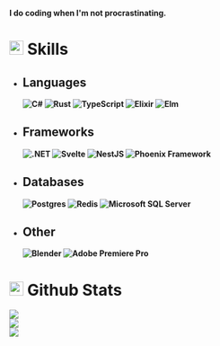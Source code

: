 <b>I do coding when I'm not procrastinating. <br>

# <img src="https://media2.giphy.com/media/QssGEmpkyEOhBCb7e1/giphy.gif?cid=ecf05e47a0n3gi1bfqntqmob8g9aid1oyj2wr3ds3mg700bl&rid=giphy.gif" width ="25"> <b>Skills</b>

- ## Languages
    ![C#](https://img.shields.io/static/v1?style=for-the-badge&message=C+#&color=239120&logo=C+Sharp&logoColor=FFFFFF&label=)
    ![Rust](https://img.shields.io/static/v1?style=for-the-badge&message=Rust&color=000000&logo=Rust&logoColor=FFFFFF&label=)
    ![TypeScript](https://img.shields.io/static/v1?style=for-the-badge&message=TypeScript&color=3178C6&logo=TypeScript&logoColor=FFFFFF&label=)
    ![Elixir](https://img.shields.io/static/v1?style=for-the-badge&message=Elixir&color=4B275F&logo=Elixir&logoColor=FFFFFF&label=)
    ![Elm](https://img.shields.io/static/v1?style=for-the-badge&message=Elm&color=1293D8&logo=Elm&logoColor=FFFFFF&label=)

- ## Frameworks
    ![.NET](https://img.shields.io/static/v1?style=for-the-badge&message=.NET&color=512BD4&logo=.NET&logoColor=FFFFFF&label=)
    ![Svelte](https://img.shields.io/static/v1?style=for-the-badge&message=Svelte&color=FF3E00&logo=Svelte&logoColor=FFFFFF&label=)
    ![NestJS](https://img.shields.io/static/v1?style=for-the-badge&message=NestJS&color=E0234E&logo=NestJS&logoColor=FFFFFF&label=)
    ![Phoenix Framework](https://img.shields.io/static/v1?style=for-the-badge&message=Phoenix+Framework&color=FD4F00&logo=Phoenix+Framework&logoColor=FFFFFF&label=)

- ## Databases      
    ![Postgres](https://img.shields.io/static/v1?style=for-the-badge&message=Postgres&color=4169E1&logo=PostgreSQL&logoColor=FFFFFF&label=)
    ![Redis](https://img.shields.io/static/v1?style=for-the-badge&message=Redis&color=DC382D&logo=Redis&logoColor=FFFFFF&label=)
    ![Microsoft SQL Server](https://img.shields.io/static/v1?style=for-the-badge&message=Microsoft+SQL+Server&color=CC2927&logo=Microsoft+SQL+Server&logoColor=FFFFFF&label=)

- ## Other
    ![Blender](https://img.shields.io/static/v1?style=for-the-badge&message=Blender&color=F5792A&logo=Blender&logoColor=FFFFFF&label=)
    ![Adobe Premiere Pro](https://img.shields.io/static/v1?style=for-the-badge&message=Adobe+Premiere+Pro&color=9999FF&logo=Adobe+Premiere+Pro&logoColor=FFFFFF&label=)



# <img src="https://media.giphy.com/media/iY8CRBdQXODJSCERIr/giphy.gif" width="25"> <b>Github Stats</b>

![](https://github-readme-stats.vercel.app/api?username=Technik97&hide=java,html,cs&theme=dracula&hide_border=true&include_all_commits=true&count_private=true)<br/>
![](https://github-readme-streak-stats.herokuapp.com/?user=Technik97&hide=java,html,cs&theme=dracula&hide_border=true)<br/>
![](https://github-readme-stats.vercel.app/api/top-langs/?username=Technik97&hide=java,html,cs&theme=dracula&hide_border=true&include_all_commits=true&count_private=true&layout=compact)


  

